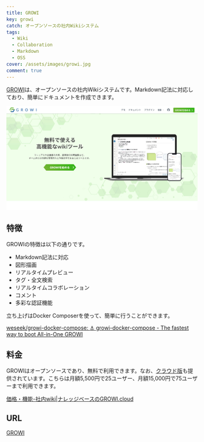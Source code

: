 ```yaml
---
title: GROWI
key: growi
catch: オープンソースの社内Wikiシステム
tags:
  - Wiki
  - Collaboration
  - Markdown
  - OSS
cover: /assets/images/growi.jpg
comment: true
---
```


[GROWI](https://growi.org/)は、オープンソースの社内Wikiシステムです。Markdown記法に対応しており、簡単にドキュメントを作成できます。

[![GROWIのWebサイト](/assets/images/growi.jpg)](https://growi.org/)

<!--more-->

## 特徴

GROWIの特徴は以下の通りです。

- Markdown記法に対応
- 図形描画
- リアルタイムプレビュー
- タグ・全文検索
- リアルタイムコラボレーション
- コメント
- 多彩な認証機能

立ち上げはDocker Composerを使って、簡単に行うことができます。

[weseek/growi-docker-compose: :anchor: growi-docker-compose - The fastest way to boot All-in-One GROWI](https://github.com/weseek/growi-docker-compose)

## 料金

GROWIはオープンソースであり、無料で利用できます。なお、[クラウド版](https://growi.cloud/)も提供されています。こちらは月額5,500円で25ユーザー、月額15,000円で75ユーザーまで利用できます。

[価格・機能-社内wiki\|ナレッジベースのGROWI.cloud](https://growi.cloud/price-and-features/jpn)

## URL

[GROWI](https://growi.org/)
